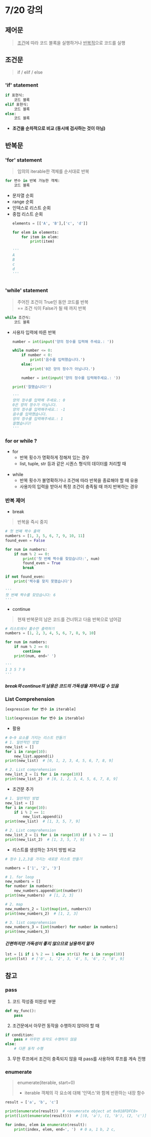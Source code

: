 # 7/20 강의
## 제어문
> <u>조건</u>에 따라 코드 블록을 실행하거나 <u>반복적</u>으로 코드를 실행

## 조건문
> if / elif / else
### 'if' statement
```python
if 표현식:
    코드 블록
elif 표현식:
    코드 블록
else:
    코드 블록
```
- **조건을 순차적으로 비교 (동시에 검사하는 것이 아님)**

## 반복문
### 'for' statement
> 임의의 iterable한 객체를 순서대로 반복
```python
for 변수 in 반복 가능한 객체:
    코드 블록
```
- 문자열 순회
- range 순회
- 인덱스로 리스트 순회
- 중첩 리스트 순회
    ```python
    elements = [['A', 'B'],['c', 'd']]

    for elem in elements:
        for item in elem:
            print(item)

    '''
    A
    B
    c
    d
    '''
    ```
    ```python
    
    ```
### 'while' statement
> 주어진 조건이 True인 동안 코드를 반복  
> == 조건 식이 False가 될 때 까지 반복
```python
while 조건식:
    코드 블록
```
- 사용자 입력에 따른 반복
    ```python
    number = int(input('양의 정수를 입력해 주세요.: '))

    while number <= 0:
        if number < 0:
            print('음수를 입력했습니다.')
        else:
            print('0은 양의 정수가 아닙니다.')

        number = int(input('양의 정수를 입력해주세요.: '))

    print('잘했습니다!')

    '''
    양의 정수를 입력해 주세요.: 0
    0은 양의 정수가 아닙니다.  
    양의 정수를 입력해주세요.: -1
    음수를 입력했습니다.       
    양의 정수를 입력해주세요.: 1
    잘했습니다!
    '''
    ```

### for or while ?
- for
    - 반복 횟수가 명확하게 정해져 있는 경우
    - list, tuple, str 등과 같은 시퀀스 형식의 데이터를 처리할 때
<br><br>
- while
    - 반복 횟수가 불명확하거나 조건에 따라 반복을 종료해야 할 때 유용
    - 사용자의 입력을 받아서 특정 조건이 충족될 때 까지 반복하는 경우

### 반복 제어
- break
> 반복을 즉시 중지
```python
# 첫 번째 짝수 출력
numbers = [1, 3, 5, 6, 7, 9, 10, 11]
found_even = False

for num in numbers:
    if num % 2 == 0:
        print('첫 번째 짝수를 찾았습니다:', num)
        found_even = True
        break

if not found_even:
    print('짝수를 찾지 못했습니다')

'''
첫 번째 짝수를 찾았습니다: 6
'''
```

- continue
> 현재 반복문의 남은 코드를 건너뛰고 다음 반복으로 넘어감
```python
# 리스트에서 홀수만 출력하기
numbers = [1, 2, 3, 4, 5, 6, 7, 8, 9, 10]

for num in numbers:
    if num % 2 == 0:
        continue
    print(num, end=' ')

'''
1 3 5 7 9 
'''
```
#### _break와 continue의 남용은 코드의 가독성을 저하시킬 수 있음_

### List Comprehension
```python
[expression for 변수 in iterable]

list(expression for 변수 in iterable)
```
- 활용
```python
# 0~9 요소를 가지는 리스트 만들기
# 1. 일반적인 방법
new_list = []
for i in range(10):
    new_list.append(i)
print(new_list)  # [0, 1, 2, 3, 4, 5, 6, 7, 8, 9]

# 2. List comprehension
new_list_2 = [i for i in range(10)]
print(new_list_2)  # [0, 1, 2, 3, 4, 5, 6, 7, 8, 9]
```
- 조건문 추가
```python
# 1. 일반적인 방법
new_list = []
for i in range(10):
    if i % 2 == 1:
        new_list.append(i)
print(new_list)  # [1, 3, 5, 7, 9]

# 2. List comprehension
new_list_2 = [i for i in range(10) if i % 2 == 1]
print(new_list_2)  # [1, 3, 5, 7, 9]
```
- 리스트를 생성하는 3가지 방법 비교
```python
# 정수 1,2,3을 가지는 새로운 리스트 만들기

numbers = ['1', '2', '3']

# 1. for loop
new_numbers = []
for number in numbers:
    new_numbers.append(int(number))
print(new_numbers)  # [1, 2, 3]

# 2. map
new_numbers_2 = list(map(int, numbers))
print(new_numbers_2)  # [1, 2, 3]

# 3. list comprehension
new_numbers_3 = [int(number) for number in numbers]
print(new_numbers_3)
```
#### _간편하지만 가독성이 좋지 않으므로 남용하지 말자_
```python
lst = [i if i % 2 == 1 else str(i) for i in range(10)]
print(lst)  # ['0', 1, '2', 3, '4', 5, '6', 7, '8', 9]
```

## 참고
### pass
1. 코드 작성중 미완성 부분
```python
def my_func():
    pass
```
2. 조건문에서 아무런 동작을 수행하지 않아야 할 때
```python
if condition:
    pass # 아무런 동작도 수행하지 않음
else:
    # 다른 동작 수행
```
3. 무한 루프에서 조건이 충족되지 않을 때 pass를 사용하여 루프를 계속 진행

### enumerate
> enumerate(iterable, start=0)  
> - iterable 객체의 각 요소에 대해 '인덱스'와 함께 반환하는 내장 함수
```python
result = ['a', 'b', 'c']

print(enumerate(result))  # <enumerate object at 0x018FDFC8>
print(list(enumerate(result)))  # [(0, 'a'), (1, 'b'), (2, 'c')]

for index, elem in enumerate(result):
    print(index, elem, end=', ')  # 0 a, 1 b, 2 c,
```